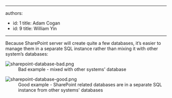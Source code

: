 

---
authors:
  - id: 1
    title: Adam Cogan
  - id: 9
    title: William Yin
---




<span class='intro'> <p>Because SharePoint server will create quite a few databases, it’s easier to manage them in a separate SQL instance rather than mixing it with other system’s databases&#58;<br></p> </span>

<dl class="badImage"><dt>​​​<img src="/PublishingImages/sharepoint-database-bad.png" alt="sharepoint-database-bad.png" /></dt><dd>Bad example - mixed with other systems' database</dd></dl><dl class="goodImage"><dt>​​​<img src="/PublishingImages/sharepoint-database-good.png" alt="sharepoint-database-good.png" /></dt><dd>Good example - SharePoint related databases are in a separate SQL instance from other systems' databases​<br></dd></dl>


